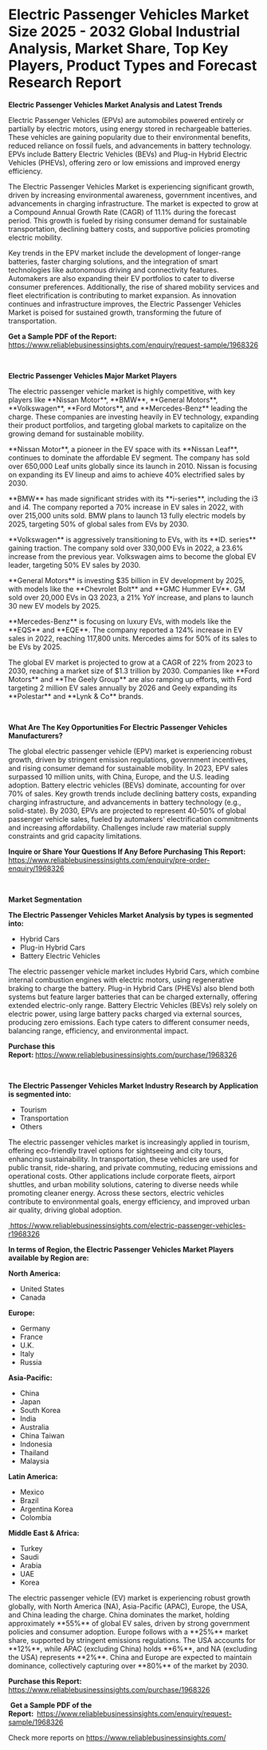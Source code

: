 <p><h1>Electric Passenger Vehicles Market Size 2025 - 2032 Global Industrial Analysis, Market Share, Top Key Players, Product Types and Forecast Research Report</h1></p><p><strong>Electric Passenger Vehicles Market Analysis and Latest Trends</strong></p>
<p><p>Electric Passenger Vehicles (EPVs) are automobiles powered entirely or partially by electric motors, using energy stored in rechargeable batteries. These vehicles are gaining popularity due to their environmental benefits, reduced reliance on fossil fuels, and advancements in battery technology. EPVs include Battery Electric Vehicles (BEVs) and Plug-in Hybrid Electric Vehicles (PHEVs), offering zero or low emissions and improved energy efficiency.</p><p>The Electric Passenger Vehicles Market is experiencing significant growth, driven by increasing environmental awareness, government incentives, and advancements in charging infrastructure. The market is expected to grow at a Compound Annual Growth Rate (CAGR) of 11.1% during the forecast period. This growth is fueled by rising consumer demand for sustainable transportation, declining battery costs, and supportive policies promoting electric mobility.</p><p>Key trends in the EPV market include the development of longer-range batteries, faster charging solutions, and the integration of smart technologies like autonomous driving and connectivity features. Automakers are also expanding their EV portfolios to cater to diverse consumer preferences. Additionally, the rise of shared mobility services and fleet electrification is contributing to market expansion. As innovation continues and infrastructure improves, the Electric Passenger Vehicles Market is poised for sustained growth, transforming the future of transportation.</p></p>
<p><strong>Get a Sample PDF of the Report:&nbsp;</strong> <a href="https://www.reliablebusinessinsights.com/enquiry/request-sample/1968326?utm_campaign=1950&utm_medium=2&utm_source=Github&utm_content=ia&utm_term=22012025&utm_id=electric-passenger-vehicles">https://www.reliablebusinessinsights.com/enquiry/request-sample/1968326</a></p>
<p>&nbsp;</p>
<p><strong>Electric Passenger Vehicles Major Market Players</strong></p>
<p><p>The electric passenger vehicle market is highly competitive, with key players like **Nissan Motor**, **BMW**, **General Motors**, **Volkswagen**, **Ford Motors**, and **Mercedes-Benz** leading the charge. These companies are investing heavily in EV technology, expanding their product portfolios, and targeting global markets to capitalize on the growing demand for sustainable mobility.</p><p>**Nissan Motor**, a pioneer in the EV space with its **Nissan Leaf**, continues to dominate the affordable EV segment. The company has sold over 650,000 Leaf units globally since its launch in 2010. Nissan is focusing on expanding its EV lineup and aims to achieve 40% electrified sales by 2030.</p><p>**BMW** has made significant strides with its **i-series**, including the i3 and i4. The company reported a 70% increase in EV sales in 2022, with over 215,000 units sold. BMW plans to launch 13 fully electric models by 2025, targeting 50% of global sales from EVs by 2030.</p><p>**Volkswagen** is aggressively transitioning to EVs, with its **ID. series** gaining traction. The company sold over 330,000 EVs in 2022, a 23.6% increase from the previous year. Volkswagen aims to become the global EV leader, targeting 50% EV sales by 2030.</p><p>**General Motors** is investing $35 billion in EV development by 2025, with models like the **Chevrolet Bolt** and **GMC Hummer EV**. GM sold over 20,000 EVs in Q3 2023, a 21% YoY increase, and plans to launch 30 new EV models by 2025.</p><p>**Mercedes-Benz** is focusing on luxury EVs, with models like the **EQS** and **EQE**. The company reported a 124% increase in EV sales in 2022, reaching 117,800 units. Mercedes aims for 50% of its sales to be EVs by 2025.</p><p>The global EV market is projected to grow at a CAGR of 22% from 2023 to 2030, reaching a market size of $1.3 trillion by 2030. Companies like **Ford Motors** and **The Geely Group** are also ramping up efforts, with Ford targeting 2 million EV sales annually by 2026 and Geely expanding its **Polestar** and **Lynk & Co** brands.</p></p>
<p>&nbsp;</p>
<p><strong>What Are The Key Opportunities For Electric Passenger Vehicles Manufacturers?</strong></p>
<p><p>The global electric passenger vehicle (EPV) market is experiencing robust growth, driven by stringent emission regulations, government incentives, and rising consumer demand for sustainable mobility. In 2023, EPV sales surpassed 10 million units, with China, Europe, and the U.S. leading adoption. Battery electric vehicles (BEVs) dominate, accounting for over 70% of sales. Key growth trends include declining battery costs, expanding charging infrastructure, and advancements in battery technology (e.g., solid-state). By 2030, EPVs are projected to represent 40-50% of global passenger vehicle sales, fueled by automakers' electrification commitments and increasing affordability. Challenges include raw material supply constraints and grid capacity limitations.</p></p>
<p><strong>Inquire or Share Your Questions If Any Before Purchasing This Report:</strong> <a href="https://www.reliablebusinessinsights.com/enquiry/pre-order-enquiry/1968326?utm_campaign=1950&utm_medium=2&utm_source=Github&utm_content=ia&utm_term=22012025&utm_id=electric-passenger-vehicles">https://www.reliablebusinessinsights.com/enquiry/pre-order-enquiry/1968326</a></p>
<p>&nbsp;</p>
<p><strong>Market Segmentation</strong></p>
<p><strong>The Electric Passenger Vehicles Market Analysis by types is segmented into:</strong></p>
<p><ul><li>Hybrid Cars</li><li>Plug-in Hybrid Cars</li><li>Battery Electric Vehicles</li></ul></p>
<p><p>The electric passenger vehicle market includes Hybrid Cars, which combine internal combustion engines with electric motors, using regenerative braking to charge the battery. Plug-in Hybrid Cars (PHEVs) also blend both systems but feature larger batteries that can be charged externally, offering extended electric-only range. Battery Electric Vehicles (BEVs) rely solely on electric power, using large battery packs charged via external sources, producing zero emissions. Each type caters to different consumer needs, balancing range, efficiency, and environmental impact.</p></p>
<p><strong>Purchase this Report:&nbsp;</strong><a href="https://www.reliablebusinessinsights.com/purchase/1968326?utm_campaign=1950&utm_medium=2&utm_source=Github&utm_content=ia&utm_term=22012025&utm_id=electric-passenger-vehicles">https://www.reliablebusinessinsights.com/purchase/1968326</a></p>
<p>&nbsp;</p>
<p><strong>The Electric Passenger Vehicles Market Industry Research by Application is segmented into:</strong></p>
<p><ul><li>Tourism</li><li>Transportation</li><li>Others</li></ul></p>
<p><p>The electric passenger vehicles market is increasingly applied in tourism, offering eco-friendly travel options for sightseeing and city tours, enhancing sustainability. In transportation, these vehicles are used for public transit, ride-sharing, and private commuting, reducing emissions and operational costs. Other applications include corporate fleets, airport shuttles, and urban mobility solutions, catering to diverse needs while promoting cleaner energy. Across these sectors, electric vehicles contribute to environmental goals, energy efficiency, and improved urban air quality, driving global adoption.</p></p>
<p><a href="https://www.reliablebusinessinsights.com/electric-passenger-vehicles-r1968326?utm_campaign=1950&utm_medium=2&utm_source=Github&utm_content=ia&utm_term=22012025&utm_id=electric-passenger-vehicles">&nbsp;https://www.reliablebusinessinsights.com/electric-passenger-vehicles-r1968326</a></p>
<p><strong>In terms of Region, the Electric Passenger Vehicles Market Players available by Region are:</strong></p>
<p>
    <p> <strong> North America: </strong>
        <ul>
            <li>United States</li>
            <li>Canada</li>
        </ul>
        </p> 
    <p> <strong> Europe: </strong>
        <ul>
            <li>Germany</li>
            <li>France</li>
            <li>U.K.</li>
            <li>Italy</li>
            <li>Russia</li>
        </ul>
        </p> 
    <p> <strong> Asia-Pacific: </strong>
        <ul>
            <li>China</li>
            <li>Japan</li>
            <li>South Korea</li>
            <li>India</li>
            <li>Australia</li>
            <li>China Taiwan</li>
            <li>Indonesia</li>
            <li>Thailand</li>
            <li>Malaysia</li>
        </ul>
        </p> 
    <p> <strong> Latin America: </strong>
        <ul>
            <li>Mexico</li>
            <li>Brazil</li>
            <li>Argentina Korea</li>
            <li>Colombia</li>
        </ul>
        </p> 
    <p> <strong> Middle East & Africa: </strong>
        <ul>
            <li>Turkey</li>
            <li>Saudi</li>
            <li>Arabia</li>
            <li>UAE</li>
            <li>Korea</li>
        </ul>
    </p>
    </p>
<p><p>The electric passenger vehicle (EV) market is experiencing robust growth globally, with North America (NA), Asia-Pacific (APAC), Europe, the USA, and China leading the charge. China dominates the market, holding approximately **55%** of global EV sales, driven by strong government policies and consumer adoption. Europe follows with a **25%** market share, supported by stringent emissions regulations. The USA accounts for **12%**, while APAC (excluding China) holds **6%**, and NA (excluding the USA) represents **2%**. China and Europe are expected to maintain dominance, collectively capturing over **80%** of the market by 2030.</p></p>
<p><strong>Purchase this Report: </strong><a href="https://www.reliablebusinessinsights.com/purchase/1968326?utm_campaign=1950&utm_medium=2&utm_source=Github&utm_content=ia&utm_term=22012025&utm_id=electric-passenger-vehicles">https://www.reliablebusinessinsights.com/purchase/1968326</a></p>
<p>&nbsp;<strong>Get a Sample PDF of the Report:&nbsp;&nbsp;</strong><a href="https://www.reliablebusinessinsights.com/enquiry/request-sample/1968326?utm_campaign=1950&utm_medium=2&utm_source=Github&utm_content=ia&utm_term=22012025&utm_id=electric-passenger-vehicles">https://www.reliablebusinessinsights.com/enquiry/request-sample/1968326</a></p>
<p><strong></strong></p>
<p>Check more reports on <a href="https://www.reliablebusinessinsights.com/?utm_campaign=1950&utm_medium=2&utm_source=Github&utm_content=ia&utm_term=22012025&utm_id=electric-passenger-vehicles">https://www.reliablebusinessinsights.com/</a></p>